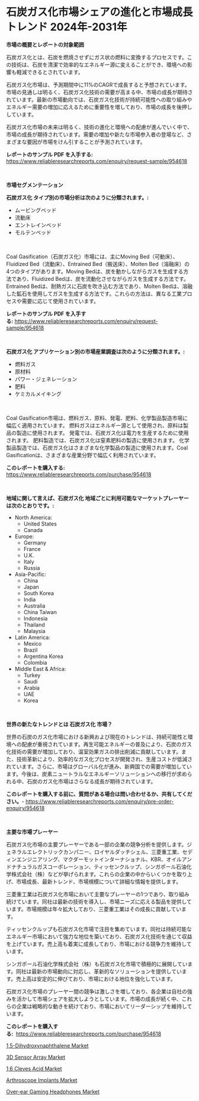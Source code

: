 <p><h1>石炭ガス化市場シェアの進化と市場成長トレンド 2024年-2031年</h1></p><p><strong>市場の概要とレポートの対象範囲</strong></p>
<p><p>石炭ガス化とは、石炭を燃焼させずにガス状の燃料に変換するプロセスです。この技術は、石炭を清潔で効率的なエネルギー源に変えることができ、環境への影響も軽減できるとされています。</p><p>石炭ガス化市場は、予測期間中に11%のCAGRで成長すると予想されています。市場の見通しは明るく、石炭ガス化技術の需要が高まる中、市場の成長が期待されています。最新の市場動向では、石炭ガス化技術が持続可能性への取り組みやエネルギー需要の増加に応えるために重要性を増しており、市場の成長を後押ししています。</p><p>石炭ガス化市場の未来は明るく、技術の進化と環境への配慮が進んでいく中で、市場の成長が期待されています。需要の増加や新たな市場参入者の登場など、さまざまな要因が市場をけん引することが予測されています。</p></p>
<p><strong>レポートのサンプル PDF を入手する:</strong> <a href="https://www.reliableresearchreports.com/enquiry/request-sample/954618">https://www.reliableresearchreports.com/enquiry/request-sample/954618</a></p>
<p>&nbsp;</p>
<p><strong>市場セグメンテーション</strong></p>
<p><strong>石炭ガス化 タイプ別の市場分析は次のように分類されます。:</strong></p>
<p><ul><li>ムービングベッド</li><li>流動床</li><li>エントレインベッド</li><li>モルテンベッド</li></ul></p>
<p>&nbsp;</p>
<p><p>Coal Gasification（石炭ガス化）市場には、主にMoving Bed（可動床）、Fluidized Bed（流動床）、Entrained Bed（搬送床）、Molten Bed（溶融床）の4つのタイプがあります。Moving Bedは、炭を動かしながらガスを生成する方法であり、Fluidized Bedは、炭を流動化させながらガスを生成する方法です。Entrained Bedは、耐熱ガスに石炭を吹き込む方法であり、Molten Bedは、溶融した鉱石を使用してガスを生成する方法です。これらの方法は、異なる工業プロセスや需要に応じて使用されています。</p></p>
<p><strong>レポートのサンプル PDF を入手する:</strong>&nbsp;<a href="https://www.reliableresearchreports.com/enquiry/request-sample/954618">https://www.reliableresearchreports.com/enquiry/request-sample/954618</a></p>
<p>&nbsp;</p>
<p><strong> 石炭ガス化 アプリケーション別の市場産業調査は次のように分類されます。:</strong></p>
<p><ul><li>燃料ガス</li><li>原材料</li><li>パワー・ジェネレーション</li><li>肥料</li><li>ケミカルメイキング</li></ul></p>
<p>&nbsp;</p>
<p><p>Coal Gasification市場は、燃料ガス、原料、発電、肥料、化学製品製造市場に幅広く適用されています。 燃料ガスはエネルギー源として使用され、原料は製品の製造に使用されます。 発電では、石炭ガス化は電力を生産するために使用されます。 肥料製造では、石炭ガス化は窒素肥料の製造に使用されます。 化学製品製造では、石炭ガス化はさまざまな化学製品の製造に使用されます。Coal Gasificationは、さまざまな産業分野で幅広く利用されています。</p></p>
<p><strong>このレポートを購入する:</strong>&nbsp; <a href="https://www.reliableresearchreports.com/purchase/954618">https://www.reliableresearchreports.com/purchase/954618</a></p>
<p>&nbsp;</p>
<p><strong>地域に関して言えば、石炭ガス化 地域ごとに利用可能なマーケットプレーヤーは次のとおりです。:</strong></p>
<p><ul>
    <li>
        North America:
        <ul>
            <li>United States</li>
            <li>Canada</li>
        </ul>
    </li>
    <li>
        Europe:
        <ul>
            <li>Germany</li>
            <li>France</li>
            <li>U.K.</li>
            <li>Italy</li>
            <li>Russia</li>
        </ul>
    </li>
    <li>
        Asia-Pacific:
        <ul>
            <li>China</li>
            <li>Japan</li>
            <li>South Korea</li>
            <li>India</li>
            <li>Australia</li>
            <li>China Taiwan</li>
            <li>Indonesia</li>
            <li>Thailand</li>
            <li>Malaysia</li>
        </ul>
    </li>
    <li>
        Latin America:
        <ul>
            <li>Mexico</li>
            <li>Brazil</li>
            <li>Argentina Korea</li>
            <li>Colombia</li>
        </ul>
    </li>
    <li>
        Middle East & Africa:
        <ul>
            <li>Turkey</li>
            <li>Saudi</li>
            <li>Arabia</li>
            <li>UAE</li>
            <li>Korea</li>
        </ul>
    </li>
    </ul></p>
<p>&nbsp;</p>
<p><strong>世界の新たなトレンドとは 石炭ガス化 市場？</strong></p>
<p><p>世界の石炭のガス化市場における新興および現在のトレンドは、持続可能性と環境への配慮が重視されています。再生可能エネルギーの普及により、石炭のガス化技術の需要が増加しており、温室効果ガスの排出削減に貢献しています。また、技術革新により、効率的なガス化プロセスが開発され、生産コストが低減されています。さらに、市場はグローバル化が進み、新興国での需要が増加しています。今後は、炭素ニュートラルなエネルギーソリューションへの移行が求められる中、石炭のガス化市場はさらなる成長が期待されています。</p></p>
<p><strong>このレポートを購入する前に、質問がある場合は問い合わせるか、共有してください。</strong>- <a href="https://www.reliableresearchreports.com/enquiry/pre-order-enquiry/954618">https://www.reliableresearchreports.com/enquiry/pre-order-enquiry/954618</a></p>
<p>&nbsp;</p>
<p><strong>主要な市場プレーヤー</strong></p>
<p><p>石炭ガス化市場の主要プレーヤーである一部の企業の競争分析を提供します。ジェネラルエレクトリックカンパニー、ロイヤルダッチシェル、三菱重工業、セディンエンジニアリング、マクダーモットインターナショナル、KBR、オイルアンドナチュラルガスコーポレーション、ティッセンクルップ、シンガポール石油化学株式会社（株）などが挙げられます。これらの企業の中からいくつかを取り上げ、市場成長、最新トレンド、市場規模について詳細な情報を提供します。</p><p>三菱重工業は石炭ガス化市場において主要なプレーヤーの1つであり、取り組み続けています。同社は最新の技術を導入し、市場ニーズに応える製品を提供しています。市場規模は年々拡大しており、三菱重工業はその成長に貢献しています。</p><p>ティッセンクルップも石炭ガス化市場で注目を集めています。同社は持続可能なエネルギー市場において強力な地位を築いており、石炭ガス化技術を通じて収益を上げています。売上高も着実に成長しており、市場における競争力を維持しています。</p><p>シンガポール石油化学株式会社（株）も石炭ガス化市場で積極的に展開しています。同社は最新の市場動向に対応し、革新的なソリューションを提供しています。売上高は安定的に伸びており、市場における地位を強化しています。</p><p>石炭ガス化市場のプレーヤー間の競争は激しさを増しており、各企業は自社の強みを活かして市場シェアを拡大しようとしています。市場の成長が続く中、これらの企業は戦略的な動きを続けており、市場においてリーダーシップを維持しています。</p></p>
<p><strong>このレポートを購入する:</strong>&nbsp;&nbsp;<a href="https://www.reliableresearchreports.com/purchase/954618">https://www.reliableresearchreports.com/purchase/954618</a></p>
<p><p><a href="https://fuschia-pecorino-a6d.notion.site/1-5-Dihydroxynaphthalene-Market-Size-Growing-and-Forecasted-for-period-from-2024-2031-and-provides-01779d9d50354e6b8f601d5f90c911bf">1,5-Dihydroxynaphthalene Market</a></p><p><a href="https://view.publitas.com/reportprime-1/3d-sensor-array-market-dynamics-2024-2031-also-about-its-market-trends-projections-and-opportunities/">3D Sensor Array Market</a></p><p><a href="https://changeable-paste-463.notion.site/1-6-Cleves-Acid-Market-Size-Global-Industry-Overview-Market-Segmentation-and-Forecast-2024-to-203-426c7476709840ceb26acb9a273a2994">1,6 Cleves Acid Market</a></p><p><a href="https://github.com/luckyshygirl/Market-Research-Report-List-3/blob/main/arthroscope-implants-market.md">Arthroscope Implants Market</a></p><p><a href="https://github.com/markusgodoy/Market-Research-Report-List-2/blob/main/over-ear-gaming-headphones-market.md">Over-ear Gaming Headphones Market</a></p></p>